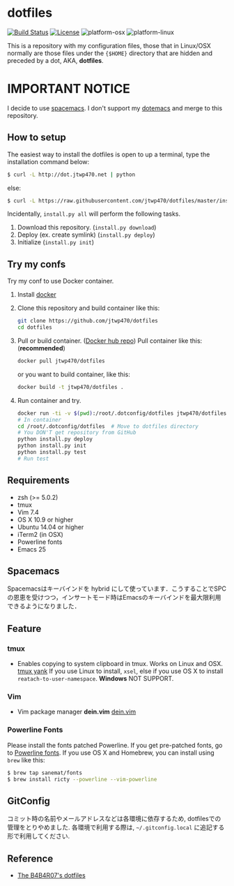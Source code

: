 # dotfiles
[![Build Status](https://travis-ci.org/jtwp470/dotfiles.svg)](https://travis-ci.org/jtwp470/dotfiles)
[![License](http://img.shields.io/:license-mit-blue.svg)](http://jtwp470.mit-license.org/)
![platform-osx](https://img.shields.io/badge/platform-osx-blue.svg?style=flat-square)
![platform-linux](https://img.shields.io/badge/platform-Linux-blue.svg?style=flat-square)

This is a repository with my configuration files, those that in Linux/OSX normally are those files under the ```{$HOME}``` directory that are hidden and preceded by a dot, AKA, **dotfiles**.

# IMPORTANT NOTICE
I decide to use [spacemacs](http://spacemacs.org). I don't support my [dotemacs](https://github.com/dotemacs) and merge to this repository.

## How to setup

The easiest way to install the dotfiles is open to up a terminal, type the installation command below:

```bash
$ curl -L http://dot.jtwp470.net | python
```

else:

```bash
$ curl -L https://raw.githubusercontent.com/jtwp470/dotfiles/master/install.py | python
```

Incidentally, ```install.py all``` will perform the following tasks.

1. Download this repository. (```install.py download```)
2. Deploy (ex. create symlink) (```install.py deploy```)
3. Initialize (```install.py init```)

## Try my confs
Try my conf to use Docker container.

1. Install [docker](https://docs.docker.com/engine/installation/)
2. Clone this repository and build container like this:
   ```bash
   git clone https://github.com/jtwp470/dotfiles
   cd dotfiles
   ```

3. Pull or build container. ([Docker hub repo](https://hub.docker.com/r/jtwp470/dotfiles/))
   Pull container like this: (**recommended**)
   ```bash
   docker pull jtwp470/dotfiles
   ```
   or you want to build container, like this:
   ```bash
   docker build -t jtwp470/dotfiles .
   ```

4. Run container and try.
   ```bash
   docker run -ti -v $(pwd):/root/.dotconfig/dotfiles jtwp470/dotfiles:latest /bin/bash
   # In container
   cd /root/.dotconfig/dotfiles  # Move to dotfiles directory
   # You DON'T get repository from GitHub
   python install.py deploy
   python install.py init
   python install.py test
   # Run test
   ```

## Requirements

* zsh  (>= 5.0.2)
* tmux
* Vim 7.4
* OS X 10.9 or higher
* Ubuntu 14.04 or higher
* iTerm2 (in OSX)
* Powerline fonts
* Emacs 25

## Spacemacs
Spacemacsはキーバインドを hybrid にして使っています．こうすることで<keyboard>SPC</keyboard>の恩恵を受けつつ，インサートモード時はEmacsのキーバインドを最大限利用できるようになりました．

## Feature
### tmux

* Enables copying to system clipboard in tmux. Works on Linux and OSX.  [tmux yank](https://github.com/tmux-plugins/tmux-yank)
If you use Linux to install,  ```xsel```, else if you use OS X to install ```reatach-to-user-namespace```. **Windows** NOT SUPPORT.

### Vim

* Vim package manager **dein.vim** [dein.vim](https://github.com/Shougo/dein.vim)

### Powerline Fonts
Please install the fonts patched Powerline. If you get pre-patched fonts, go to [Powerline fonts](https://github.com/powerline/fonts).
If you use OS X and Homebrew, you can install using `brew` like this:

```bash
$ brew tap sanemat/fonts
$ brew install ricty --powerline --vim-powerline
```

## GitConfig
コミット時の名前やメールアドレスなどは各環境に依存するため, dotfilesでの管理をとりやめました.
各環境で利用する際は, `~/.gitconfig.local` に追記する形で利用してください.

## Reference

* [The B4B4R07's dotfiles](https://github.com/b4b4r07/dotfiles)
